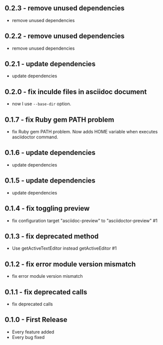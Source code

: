 ## 0.2.3 - remove unused dependencies
* remove unused dependencies

## 0.2.2 - remove unused dependencies
* remove unused dependencies

## 0.2.1 - update dependencies
* update dependencies

## 0.2.0 - fix inculde files in asciidoc document
* now I use `--base-dir` option.

## 0.1.7 - fix Ruby gem PATH problem
* fix Ruby gem PATH problem. Now adds HOME variable when executes asciidoctor command.

## 0.1.6 - update dependencies
* update dependencies

## 0.1.5 - update dependencies
* update dependencies

## 0.1.4 - fix toggling preview
* fix configuration target "asciidoc-preview" to "asciidoctor-preview" #1

## 0.1.3 - fix deprecated method
* Use getActiveTextEditor instead getActiveEditor #1

## 0.1.2 - fix error module version mismatch
* fix error module version mismatch

## 0.1.1 - fix deprecated calls
* fix deprecated calls

## 0.1.0 - First Release
* Every feature added
* Every bug fixed
